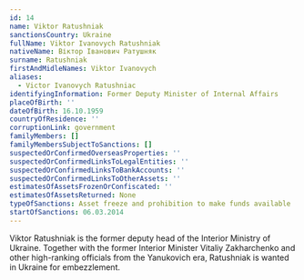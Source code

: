 ```yaml
---
id: 14
name: Viktor Ratushniak
sanctionsCountry: Ukraine
fullName: Viktor Ivanovych Ratushniak
nativeName: Віктор Іванович Ратушняк
surname: Ratushniak
firstAndMidleNames: Viktor Ivanovych
aliases:
  - Victor Ivanovych Ratushniac
identifyingInformation: Former Deputy Minister of Internal Affairs
placeOfBirth: ''
dateOfBirth: 16.10.1959
countryOfResidence: ''
corruptionLink: government
familyMembers: []
familyMembersSubjectToSanctions: []
suspectedOrConfirmedOverseasProperties: ''
suspectedOrConfirmedLinksToLegalEntities: ''
suspectedOrConfirmedLinksToBankAccounts: ''
suspectedOrConfirmedLinksToOtherAssets: ''
estimatesOfAssetsFrozenOrConfiscated: ''
estimatesOfAssetsReturned: None
typeOfSanctions: Asset freeze and prohibition to make funds available
startOfSanctions: 06.03.2014
---
```

  Viktor Ratushniak is the former deputy head of the Interior Ministry of Ukraine. 
  Together with the former Interior Minister Vitaliy Zakharchenko and other 
  high-ranking officials from the Yanukovich era, Ratushniak is wanted in Ukraine 
  for embezzlement.
